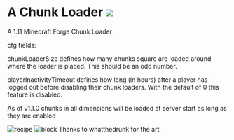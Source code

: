 # A Chunk Loader [![](http://cf.way2muchnoise.eu/full_a-chunk-loader_downloads.svg)](https://minecraft.curseforge.com/projects/a-chunk-loader)
A 1.11 Minecraft Forge Chunk Loader

cfg fields:

chunkLoaderSize defines how many chunks square are loaded around where the loader is placed. This should be an odd number.

playerInactivityTimeout defines how long (in hours) after a player has logged out before disabling their chunk loaders. With the default of 0 this feature is disabled.

As of v1.1.0 chunks in all dimensions will be loaded at server start as long as they are enabled

![recipe](http://i.imgur.com/X7E9Ah3.png "Chunk Loader Recipe")
![block](https://i.imgur.com/xrRhDfF.png "Chunk Loader Block")
Thanks to whatthedrunk for the art
